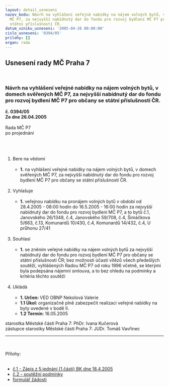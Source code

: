 ```yaml
---
layout: detail_usneseni
nazev_bodu: Návrh na vyhlášení veřejné nabídky na nájem volných bytů, v domech svěřených
  MČ P7, za nejvyšší nabídnutý dar do fondu pro rozvoj bydlení MČ P7 pro občany se
  státní příslušností ČR.
datum_vzniku_usneseni: '2005-04-26 00:00:00'
cislo_usneseni: '0394/05'
prilohy: []
organ: rada
---
```

<div id="ucUsn_pList" class="usn">
	<span><h2>Usnesení rady MČ Praha 7 </h2>
<br></span><div class="standBody">
<span><h3>Návrh na vyhlášení veřejné nabídky na nájem volných bytů, v domech svěřených MČ P7, za nejvyšší nabídnutý dar do fondu pro rozvoj bydlení MČ P7 pro občany se státní příslušností ČR.</h3></span><div class="center">
		<strong>č. 0394/05</strong><br>
	</div>
<div class="center">
		<strong>Ze dne 26.04.2005</strong><br><br>
	</div>Rada MČ P7<br>po projednání<br><br><br><ol>
<br><li>Bere na vědomí<br><ul>
<br><li>
<strong>1.</strong> na vyhlášení veřejné nabídky na nájem volných bytů, v domech svěřených MČ P7, za nejvyšší nabídnutý dar do fondu pro rozvoj bydlení MČ P7 pro občany se státní příslušností ČR.</li>
</ul>
<br>
</li>
<li>Vyhlašuje<br><ul>
<br><li>
<strong>1.</strong> veřejnou nabídku na pronájem volných bytů v období od 28.4.2005 - 08:00 hodin do 16.5.2005 - 16:00 hodin za nejvyšší nabídnutý dar do fondu pro rozvoj bydlení MČ P7, a to bytů č.1, Janovského 26/1348, č.4, Janovského 59/708, č.4, Šimáčkova 5/663, č.13, Komunardů 10/430, č.4, Komunardů 14/432, č.4, U průhonu 27/41</li>
</ul>
<br>
</li>
<li>Souhlasí<br><ul>
<br><li>
<strong>1.</strong> se zněním veřejné nabídky na nájem volných bytů za nejvyšší nabídnutý dar do fondu pro rozvoj bydlení MČ P7 pro občany se státní příslušností ČR; bez možnosti účasti vítězů všech předešlých soutěží, vyhlášených Radou MČ P7 od roku 1996 včetně, se kterými byla podepsána nájemní smlouva, a to bez ohledu na podmínky a kritéria těchto soutěží</li>
</ul>
<br>
</li>
<li>Ukládá<br><ul>
<br><li>
<strong>1. Určen: </strong>VED OBNP Nekolová Valerie<br>
</li>
<li>
<strong>1.1 Úkol: </strong>organizačně plně zabezpečit realizaci veřejné nabídky na byty uvedené v bodě II.<br>
</li>
<li>
<strong>1.2 Termín: </strong>16.05.2005</li>
</ul>
</li>
</ol>starostka Městské části Praha 7: PhDr. Ivana Kučerová<br>zástupce starostky Městské části Praha 7: JUDr. Tomáš Vavřinec <br><hr>
<br><br>Přílohy: <br><ul>
<br><li>
<a title="Soubor (.doc 41 kB)-nové okno" href="/zdroj.aspx?typ=4&amp;id=6480&amp;sh=1194954590" target="_blank">č.1 - Zápis z 5.jednání (1.části) BK dne 18.4.2005</a> <br>
</li>
<li>
<a title="Soubor (.doc 16 kB)-nové okno" href="/zdroj.aspx?typ=4&amp;id=6481&amp;sh=1165391742" target="_blank">č.2 - soutěžní podmínky</a> <br>
</li>
<li>
<a title="Soubor (.doc 14,5 kB)-nové okno" href="/zdroj.aspx?typ=4&amp;id=6482&amp;sh=1133620382" target="_blank">formulář žádosti</a> </li>
</ul>
</div>
</div>